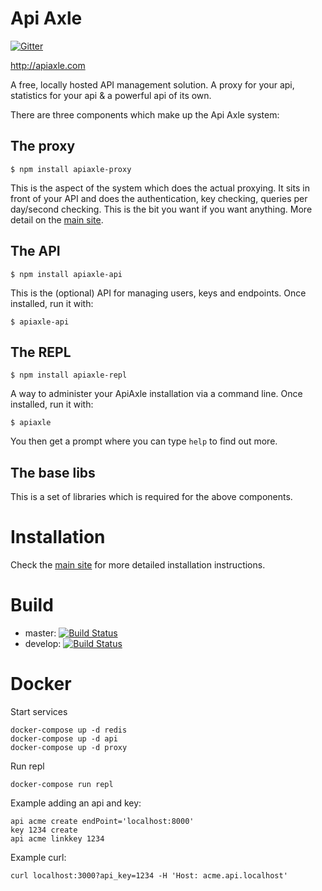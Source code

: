 # Api Axle

[![Gitter](https://badges.gitter.im/Join%20Chat.svg)](https://gitter.im/apiaxle/apiaxle?utm_source=badge&utm_medium=badge&utm_campaign=pr-badge&utm_content=badge)

http://apiaxle.com

A free, locally hosted API management solution. A proxy for your api,
statistics for your api & a powerful api of its own.

There are three components which make up the Api Axle system:

## The proxy

    $ npm install apiaxle-proxy

This is the aspect of the system which does the actual proxying. It
sits in front of your API and does the authentication, key checking,
queries per day/second checking. This is the bit you want if you want
anything. More detail on the [main site](http://apiaxle.com).

## The API

    $ npm install apiaxle-api

This is the (optional) API for managing users, keys and
endpoints. Once installed, run it with:

    $ apiaxle-api

## The REPL

    $ npm install apiaxle-repl

A way to administer your ApiAxle installation via a command line. Once
installed, run it with:

    $ apiaxle

You then get a prompt where you can type `help` to find out more.

## The base libs

This is a set of libraries which is required for the above components.

# Installation

Check the [main site](http://apiaxle.com) for more detailed
installation instructions.

# Build

* master: [![Build Status](https://secure.travis-ci.org/apiaxle/apiaxle.png?branch=master)](http://travis-ci.org/apiaxle/apiaxle)
* develop: [![Build Status](https://secure.travis-ci.org/apiaxle/apiaxle.png?branch=develop)](http://travis-ci.org/apiaxle/apiaxle)

# Docker

Start services
```
docker-compose up -d redis
docker-compose up -d api
docker-compose up -d proxy
```

Run repl
```
docker-compose run repl
```

Example adding an api and key:
```
api acme create endPoint='localhost:8000'
key 1234 create
api acme linkkey 1234
```

Example curl:
```
curl localhost:3000?api_key=1234 -H 'Host: acme.api.localhost'
```
